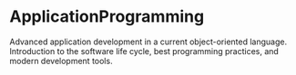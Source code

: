 # ApplicationProgramming
Advanced application development in a current object-oriented language. Introduction to the software life cycle, best programming practices, and modern development tools.
